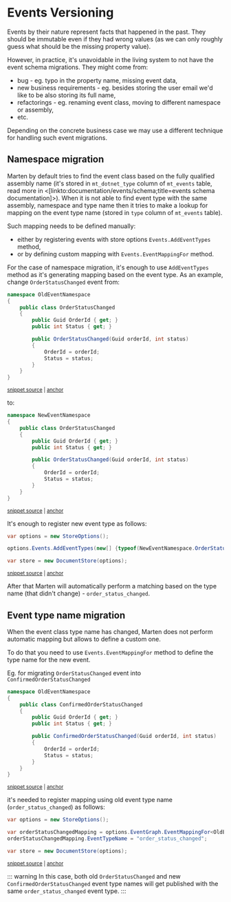 # Events Versioning

Events by their nature represent facts that happened in the past. They should be immutable even if they had wrong values (as we can only roughly guess what should be the missing property value).

However, in practice, it's unavoidable in the living system to not have the event schema migrations. They might come from:

- bug - eg. typo in the property name, missing event data,
- new business requirements - eg. besides storing the user email we'd like to be also storing its full name,
- refactorings - eg. renaming event class, moving to different namespace or assembly,
- etc.

Depending on the concrete business case we may use a different technique for handling such event migrations.

## Namespace migration

Marten by default tries to find the event class based on the fully qualified assembly name (it's stored in `mt_dotnet_type` column of `mt_events` table, read more in <[linkto:documentation/events/schema;title=events schema documentation]>).
When it is not able to find event type with the same assembly, namespace and type name then it tries to make a lookup for mapping on the event type name (stored in `type` column of `mt_events` table).

Such mapping needs to be defined manually:

- either by registering events with store options `Events.AddEventTypes` method,
- or by defining custom mapping with `Events.EventMappingFor` method.

For the case of namespace migration, it's enough to use `AddEventTypes` method as it's generating mapping based on the event type. As an example, change `OrderStatusChanged` event from:

<!-- snippet: sample_old_event_namespace -->
<a id='snippet-sample_old_event_namespace'></a>
```cs
namespace OldEventNamespace
{
    public class OrderStatusChanged
    {
        public Guid OrderId { get; }
        public int Status { get; }

        public OrderStatusChanged(Guid orderId, int status)
        {
            OrderId = orderId;
            Status = status;
        }
    }
}
```
<sup><a href='https://github.com/JasperFx/marten/blob/master/src/Marten.Testing/Events/SchemaChange/NamespaceChange.cs#L14-L29' title='Snippet source file'>snippet source</a> | <a href='#snippet-sample_old_event_namespace' title='Start of snippet'>anchor</a></sup>
<!-- endSnippet -->

to:

<!-- snippet: sample_new_event_namespace -->
<a id='snippet-sample_new_event_namespace'></a>
```cs
namespace NewEventNamespace
{
    public class OrderStatusChanged
    {
        public Guid OrderId { get; }
        public int Status { get; }

        public OrderStatusChanged(Guid orderId, int status)
        {
            OrderId = orderId;
            Status = status;
        }
    }
}
```
<sup><a href='https://github.com/JasperFx/marten/blob/master/src/Marten.Testing/Events/SchemaChange/NamespaceChange.cs#L31-L46' title='Snippet source file'>snippet source</a> | <a href='#snippet-sample_new_event_namespace' title='Start of snippet'>anchor</a></sup>
<!-- endSnippet -->

It's enough to register new event type as follows:

<!-- snippet: sample_event_namespace_migration_options -->
<a id='snippet-sample_event_namespace_migration_options'></a>
```cs
var options = new StoreOptions();

options.Events.AddEventTypes(new[] {typeof(NewEventNamespace.OrderStatusChanged)});

var store = new DocumentStore(options);
```
<sup><a href='https://github.com/JasperFx/marten/blob/master/src/Marten.Testing/Events/SchemaChange/NamespaceChange.cs#L70-L76' title='Snippet source file'>snippet source</a> | <a href='#snippet-sample_event_namespace_migration_options' title='Start of snippet'>anchor</a></sup>
<!-- endSnippet -->

After that Marten will automatically perform a matching based on the type name (that didn't change) - `order_status_changed`.

## Event type name migration

When the event class type name has changed, Marten does not perform automatic mapping but allows to define a custom one.

To do that you need to use `Events.EventMappingFor` method to define the type name for the new event.

Eg. for migrating `OrderStatusChanged` event into `ConfirmedOrderStatusChanged`

<!-- snippet: sample_new_event_type_name -->
<a id='snippet-sample_new_event_type_name'></a>
```cs
namespace OldEventNamespace
{
    public class ConfirmedOrderStatusChanged
    {
        public Guid OrderId { get; }
        public int Status { get; }

        public ConfirmedOrderStatusChanged(Guid orderId, int status)
        {
            OrderId = orderId;
            Status = status;
        }
    }
}
```
<sup><a href='https://github.com/JasperFx/marten/blob/master/src/Marten.Testing/Events/SchemaChange/NamespaceChange.cs#L49-L64' title='Snippet source file'>snippet source</a> | <a href='#snippet-sample_new_event_type_name' title='Start of snippet'>anchor</a></sup>
<!-- endSnippet -->

it's needed to register mapping using old event type name (`order_status_changed`) as follows:

<!-- snippet: sample_event_type_name_migration_options -->
<a id='snippet-sample_event_type_name_migration_options'></a>
```cs
var options = new StoreOptions();

var orderStatusChangedMapping = options.EventGraph.EventMappingFor<OldEventNamespace.ConfirmedOrderStatusChanged>();
orderStatusChangedMapping.EventTypeName = "order_status_changed";

var store = new DocumentStore(options);
```
<sup><a href='https://github.com/JasperFx/marten/blob/master/src/Marten.Testing/Events/SchemaChange/NamespaceChange.cs#L81-L88' title='Snippet source file'>snippet source</a> | <a href='#snippet-sample_event_type_name_migration_options' title='Start of snippet'>anchor</a></sup>
<!-- endSnippet -->

::: warning
In this case, both old `OrderStatusChanged` and new `ConfirmedOrderStatusChanged` event type names will get published with the same `order_status_changed` event type.
:::
